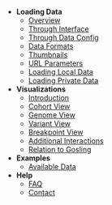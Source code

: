   - **Loading Data**
    - [Overview](/data-config.md#loading-data) 
    - [Through Interface](/data-config.md#loading-data-through-interface) 
    - [Through Data Config](/data-config.md#data-configuration) 
    - [Data Formats](/data-formats.md)
    - [Thumbnails](/thumbnails.md)
    - [URL Parameters](/url-parameters.md)
    - [Loading Local Data](/private_data.md)
    - [Loading Private Data](/presigned_urls.md)
- **Visualizations**
    - [Introduction](/how-to-use.md#visualizations)
    - [Cohort View](/how-to-use.md#cohort-view)
    - [Genome View](/how-to-use.md#genome-view)
    - [Variant View](/how-to-use.md#variant-view)
    - [Breakpoint View](/how-to-use.md#breakpoint-view)
    - [Additional Interactions](/how-to-use.md#additional-interactions)
    - [Relation to Gosling](/gosling.md)
- **Examples**
    - [Available Data](/public-data-config.md)
- **Help**
    - [FAQ](/faq.md)
    - [Contact](/contact.md)
    